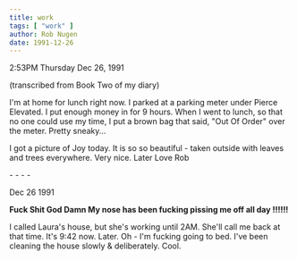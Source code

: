 ```yaml
---
title: work
tags: [ "work" ]
author: Rob Nugen
date: 1991-12-26
---
```


<p class=date>2:53PM Thursday Dec 26, 1991</p>

<p class=note>(transcribed from Book Two of my diary)</p>

<p>I'm at home for lunch right now.  I parked at a parking meter under
Pierce Elevated.  I put enough money in for 9 hours.  When I went to
lunch, so that no one could use my time, I put a brown bag that said,
"Out Of Order" over the meter.  Pretty sneaky...

<p>I got a picture of Joy today.  It is so so beautiful - taken
outside with leaves and trees everywhere.  Very nice.  Later  Love Rob

<p>- - - -

<p class=date>Dec 26 1991</p>

<p><b>Fuck Shit God Damn My nose has been fucking pissing me off all day !!!!!!</b>

<p>I called Laura's house, but she's working until 2AM.  She'll call
me back at that time.  It's 9:42 now.  Later.  Oh - I'm fucking going
to bed.  I've been cleaning the house slowly & deliberately.  Cool.

